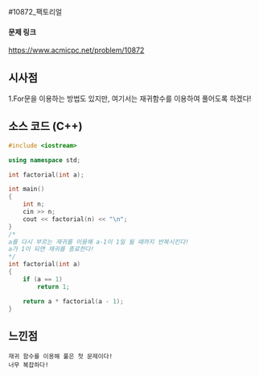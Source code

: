 #10872_팩토리얼

#### 문제 링크
https://www.acmicpc.net/problem/10872

## 시사점

1.For문을 이용하는 방법도 있지만, 여기서는 재귀함수를 이용하여 풀어도록 하겠다!

##  소스 코드 (C++) 


``` c++
#include <iostream>

using namespace std;

int factorial(int a);

int main() 
{
    int n;
    cin >> n;
    cout << factorial(n) << "\n";
}
/*
a를 다시 부르는 재귀를 이용해 a-1이 1일 될 때까지 반복시킨다!
a가 1이 되면 재귀를 종료한다!
*/
int factorial(int a)
{
    if (a == 1)
        return 1;

    return a * factorial(a - 1);
}
```



## 느낀점
```
재귀 함수를 이용해 풀은 첫 문제이다!
너무 복잡하다!
```


